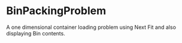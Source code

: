 # BinPackingProblem
A one dimensional container loading problem using Next Fit and also displaying Bin contents.
